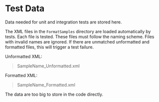 # Test Data

Data needed for unit and integration tests are stored here.

The XML files in the `FormatSamples` directory are loaded automatically by tests. Each file is tested. These files must follow the naming scheme. Files with invalid names are ignored. If there are unmatched unformatted and formatted files, this will trigger a test failure.

Unformatted XML:

> SampleName_Unformatted.xml

Formatted XML:

> SampleName_Formatted.xml

The data are too big to store in the code directly. 
